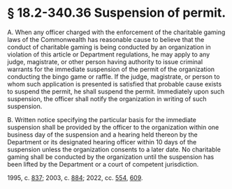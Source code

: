 # § 18.2-340.36 Suspension of permit.

<p>A. When any officer charged with the enforcement of the charitable gaming laws of the Commonwealth has reasonable cause to believe that the conduct of charitable gaming is being conducted by an organization in violation of this article or Department regulations, he may apply to any judge, magistrate, or other person having authority to issue criminal warrants for the immediate suspension of the permit of the organization conducting the bingo game or raffle. If the judge, magistrate, or person to whom such application is presented is satisfied that probable cause exists to suspend the permit, he shall suspend the permit. Immediately upon such suspension, the officer shall notify the organization in writing of such suspension.</p><p>B. Written notice specifying the particular basis for the immediate suspension shall be provided by the officer to the organization within one business day of the suspension and a hearing held thereon by the Department or its designated hearing officer within 10 days of the suspension unless the organization consents to a later date. No charitable gaming shall be conducted by the organization until the suspension has been lifted by the Department or a court of competent jurisdiction.</p><p>1995, c. <a href='http://lis.virginia.gov/cgi-bin/legp604.exe?951+ful+CHAP0837'>837</a>; 2003, c. <a href='http://lis.virginia.gov/cgi-bin/legp604.exe?031+ful+CHAP0884'>884</a>; 2022, cc. <a href='http://lis.virginia.gov/cgi-bin/legp604.exe?221+ful+CHAP0554'>554</a>, <a href='http://lis.virginia.gov/cgi-bin/legp604.exe?221+ful+CHAP0609'>609</a>.</p>